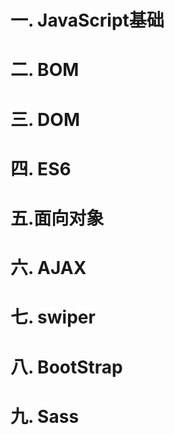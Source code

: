 # 一. JavaScript基础





# 二. BOM













# 三. DOM






# 四. ES6











# 五.面向对象














# 六. AJAX












# 七. swiper











# 八. BootStrap











# 九. Sass


